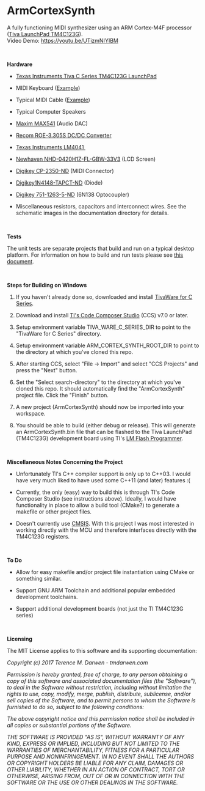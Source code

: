 ArmCortexSynth
==============

A fully functioning MIDI synthesizer using an ARM Cortex-M4F processor ([Tiva LaunchPad TM4C123G](http://www.ti.com/tool/ek-tm4c123gxl)).  
Video Demo: <https://youtu.be/UTizmNIYIBM>

 

**Hardware**

-   [Texas Instruments Tiva C Series TM4C123G LaunchPad](http://www.ti.com/tool/ek-tm4c123gxl)

-   MIDI Keyboard ([Example](https://www.youtube.com/watch?v=7zAPMpPD-n4))

-   Typical MIDI Cable
    ([Example](https://www.amazon.com/gp/product/B009GUP89S/ref=s9_acsd_topr_hd_bw_boEpr_c_x_2_w?pf_rd_m=ATVPDKIKX0DER&pf_rd_s=merchandised-search-4&pf_rd_r=1DZD7NG6RAR0H224K6TV&pf_rd_t=101&pf_rd_p=99ef2030-b386-50e5-bf67-36b72f770aed&pf_rd_i=11973431))

-   Typical Computer Speakers

-   [Maxim MAX541](https://datasheets.maximintegrated.com/en/ds/MAX541-MAX542.pdf) (Audio DAC)

-   [Recom ROE-3.305S DC/DC Converter](http://www.mouser.com/ds/2/468/ROE-766139.pdf)

-   [Texas Instruments LM4041 ](http://www.ti.com/lit/ds/symlink/lm4041c.pdf)

-   [Newhaven NHD-0420H1Z-FL-GBW-33V3](http://www.newhavendisplay.com/nhd0420h1zflgbw33v3-p-5163.html) (LCD Screen)

-   [Digikey CP-2350-ND](http://www.digikey.com/product-detail/en/SDS-50J/CP-2350-ND/97033) (MIDI Connector)

-   [Digikey1N4148-TAPCT-ND](http://www.digikey.com/product-detail/en/1N4148-TAP/1N4148-TAPCT-ND/3104296) (Diode)

-   [Digikey 751-1263-5-ND](http://www.digikey.com/product-detail/en/6N138/751-1263-5-ND/1731496) (6N138 Optocoupler)

-   Miscellaneous resistors, capacitors and interconnect wires. See the schematic images in the documentation directory for details.

 

**Tests**

The unit tests are separate projects that build and run on a typical desktop platform.  For information on how to build and run tests please see [this document](Documentation/Tests.md).

 


**Steps for Building on Windows**

1.   If you haven't already done so, downloaded and install [TivaWare for C Series](http://www.ti.com/tool/sw-tm4c).

1.   Download and install [TI's Code Composer Studio](http://www.ti.com/tool/ccstudio) (CCS) v7.0 or later.

1.   Setup environment variable TIVA_WARE_C_SERIES_DIR to point to the "TivaWare for C Series" directory.

1.   Setup environment variable ARM_CORTEX_SYNTH_ROOT_DIR to point to the directory at which you've cloned this repo.

1.   After starting CCS, select "File -> Import" and select "CCS Projects" and press the "Next" button.

1.   Set the "Select search-directory" to the directory at which you've cloned this repo.  It should automatically find the "ArmCortexSynth" project file.  Click the "Finish" button.

1.   A new project (ArmCortexSynth) should now be imported into your workspace.

1.   You should be able to build (either debug or release).  This will generate an ArmCortexSynth.bin file that can be flashed to the Tiva LaunchPad (TM4C123G) development board using TI's [LM Flash Programmer](http://www.ti.com/tool/lmflashprogrammer).

 

**Miscellaneous Notes Concerning the Project**

-   Unfortunately TI's C++ compiler support is only up to C++03. I would have very much liked to have used some C++11 (and later) features :(

-   Currently, the only (easy) way to build this is through TI's Code Composer Studio (see instructions above).  Ideally, I would have functionality in place to allow a build tool (CMake?) to generate a makefile or other project files.

-   Doesn't currently use [CMSIS](https://developer.arm.com/embedded/cmsis).  With this project I was most interested in working directly with the MCU and therefore interfaces directly with the TM4C123G registers.

 

**To Do**

-   Allow for easy makefile and/or project file instantiation using CMake or something similar.

-   Support GNU ARM Toolchain and additional popular embedded development toolchains.

-   Support additional development boards (not just the TI TM4C123G series)

 

**Licensing**

The MIT License applies to this software and its supporting documentation:

*Copyright (c) 2017 Terence M. Darwen - tmdarwen.com*

*Permission is hereby granted, free of charge, to any person obtaining a copy of
this software and associated documentation files (the "Software"), to deal in
the Software without restriction, including without limitation the rights to
use, copy, modify, merge, publish, distribute, sublicense, and/or sell copies of
the Software, and to permit persons to whom the Software is furnished to do so,
subject to the following conditions:*

*The above copyright notice and this permission notice shall be included in all
copies or substantial portions of the Software.*

*THE SOFTWARE IS PROVIDED "AS IS", WITHOUT WARRANTY OF ANY KIND, EXPRESS OR
IMPLIED, INCLUDING BUT NOT LIMITED TO THE WARRANTIES OF MERCHANTABILITY, FITNESS
FOR A PARTICULAR PURPOSE AND NONINFRINGEMENT. IN NO EVENT SHALL THE AUTHORS OR
COPYRIGHT HOLDERS BE LIABLE FOR ANY CLAIM, DAMAGES OR OTHER LIABILITY, WHETHER
IN AN ACTION OF CONTRACT, TORT OR OTHERWISE, ARISING FROM, OUT OF OR IN
CONNECTION WITH THE SOFTWARE OR THE USE OR OTHER DEALINGS IN THE SOFTWARE.*

